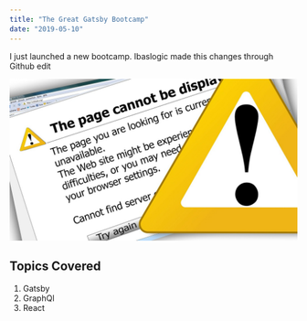 ```yaml
---
title: "The Great Gatsby Bootcamp"
date: "2019-05-10"
---
```


I just launched a new bootcamp. Ibaslogic made this changes through Github edit

![error](./error.jpg)

## Topics Covered

1. Gatsby
2. GraphQl
3. React
